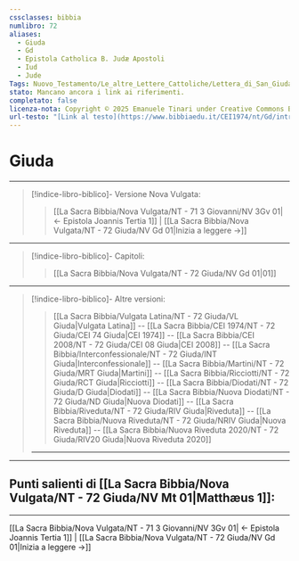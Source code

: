 ```yaml
---
cssclasses: bibbia
numlibro: 72
aliases:
  - Giuda
  - Gd
  - Epistola Catholica B. Judæ Apostoli
  - Iud
  - Jude
Tags: Nuovo_Testamento/Le_altre_Lettere_Cattoliche/Lettera_di_San_Giuda_Apostolo
stato: Mancano ancora i link ai riferimenti.
completato: false
licenza-nota: Copyright © 2025 Emanuele Tinari under Creative Commons BY-NC-SA 4.0 https://creativecommons.org/licenses/by-nc-sa/4.0/
url-testo: "[Link al testo](https://www.bibbiaedu.it/CEI1974/nt/Gd/introduzione/)"
---
```

# Giuda
***
> [!indice-libro-biblico]- <span class="normale">Versione Nova Vulgata: </span>
>
>> [[La Sacra Bibbia/Nova Vulgata/NT - 71 3 Giovanni/NV 3Gv 01| ← Epistola Joannis Tertia 1]] | [[La Sacra Bibbia/Nova Vulgata/NT - 72 Giuda/NV Gd 01|Inizia a leggere →]]
>
***
> [!indice-libro-biblico]- <span class="normale">Capitoli: </span>
>
>> [[La Sacra Bibbia/Nova Vulgata/NT - 72 Giuda/NV Gd 01|01]]
>
***
> [!indice-libro-biblico]- <span class="normale">Altre versioni: </span>
>
>> [[La Sacra Bibbia/Vulgata Latina/NT - 72 Giuda/VL Giuda|Vulgata Latina]] -- [[La Sacra Bibbia/CEI 1974/NT - 72 Giuda/CEI 74 Giuda|CEI 1974]] -- [[La Sacra Bibbia/CEI 2008/NT - 72 Giuda/CEI 08 Giuda|CEI 2008]] -- [[La Sacra Bibbia/Interconfessionale/NT - 72 Giuda/INT Giuda|Interconfessionale]] -- [[La Sacra Bibbia/Martini/NT - 72 Giuda/MRT Giuda|Martini]] -- [[La Sacra Bibbia/Ricciotti/NT - 72 Giuda/RCT Giuda|Ricciotti]] -- [[La Sacra Bibbia/Diodati/NT - 72 Giuda/D Giuda|Diodati]] -- [[La Sacra Bibbia/Nuova Diodati/NT - 72 Giuda/ND Giuda|Nuova Diodati]] -- [[La Sacra Bibbia/Riveduta/NT - 72 Giuda/RIV Giuda|Riveduta]] -- [[La Sacra Bibbia/Nuova Riveduta/NT - 72 Giuda/NRIV Giuda|Nuova Riveduta]] -- [[La Sacra Bibbia/Nuova Riveduta 2020/NT - 72 Giuda/RIV20 Giuda|Nuova Riveduta 2020]]
>***




***
## Punti salienti di [[La Sacra Bibbia/Nova Vulgata/NT - 72 Giuda/NV Mt 01|Matthæus 1]]:



***


[[La Sacra Bibbia/Nova Vulgata/NT - 71 3 Giovanni/NV 3Gv 01| ← Epistola Joannis Tertia 1]] | [[La Sacra Bibbia/Nova Vulgata/NT - 72 Giuda/NV Gd 01|Inizia a leggere →]]